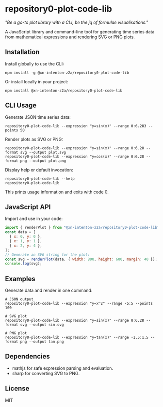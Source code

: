 # repository0-plot-code-lib

_"Be a go-to plot library with a CLI, be the jq of formulae visualisations."_

A JavaScript library and command-line tool for generating time series data from mathematical expressions and rendering SVG or PNG plots.

## Installation

Install globally to use the CLI:

```
npm install -g @xn-intenton-z2a/repository0-plot-code-lib
```

Or install locally in your project:

```
npm install @xn-intenton-z2a/repository0-plot-code-lib
```

## CLI Usage

Generate JSON time series data:

```
repository0-plot-code-lib --expression "y=sin(x)" --range 0:6.283 --points 50
```

Render plots as SVG or PNG:

```
repository0-plot-code-lib --expression "y=sin(x)" --range 0:6.28 --format svg --output plot.svg
repository0-plot-code-lib --expression "y=cos(x)" --range 0:6.28 --format png --output plot.png
```

Display help or default invocation:

```
repository0-plot-code-lib --help
repository0-plot-code-lib
```

This prints usage information and exits with code 0.

## JavaScript API

Import and use in your code:

```js
import { renderPlot } from "@xn-intenton-z2a/repository0-plot-code-lib";
const data = [
  { x: 0, y: 0 },
  { x: 1, y: 1 },
  { x: 2, y: 4 },
];
// Generate an SVG string for the plot:
const svg = renderPlot(data, { width: 800, height: 600, margin: 40 });
console.log(svg);
```

## Examples

Generate data and render in one command:

```
# JSON output
repository0-plot-code-lib --expression "y=x^2" --range -5:5 --points 100

# SVG plot
repository0-plot-code-lib --expression "y=sin(x)" --range 0:6.28 --format svg --output sin.svg

# PNG plot
repository0-plot-code-lib --expression "y=tan(x)" --range -1.5:1.5 --format png --output tan.png
```

## Dependencies

- mathjs for safe expression parsing and evaluation.
- sharp for converting SVG to PNG.

## License

MIT
